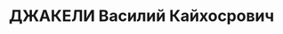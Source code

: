 ---
title: ДЖАКЕЛИ Василий Кайхосрович
description: "Род. в 1893, г. Озургети, грузин. Место проживания: г. Батуми, ул. Садовая\
  \ № 10, Аджарская АССР. Род занятий: Начальник хозяйственной части охраны 1-го райлеса.\
  \ \n  Осужден Тройкой при НКВД ГССР. Мера наказания: расстрел с конфискацией имущества"
---